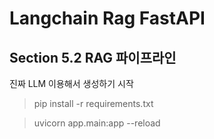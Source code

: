 
# Langchain Rag FastAPI

## Section 5.2 RAG 파이프라인 

진짜 LLM 이용해서 생성하기 시작



> pip install -r requirements.txt 

> uvicorn app.main:app --reload